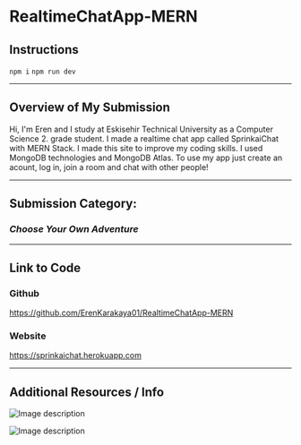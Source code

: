 # RealtimeChatApp-MERN

## Instructions
`npm i`
`npm run dev`

---

## Overview of My Submission

Hi, I'm Eren and I study at Eskisehir Technical University as a Computer Science 2. grade student. I made a realtime chat app called SprinkaiChat with MERN Stack. I made this site to improve my coding skills. I used MongoDB technologies and MongoDB Atlas. To use my app just create an acount, log in, join a room and chat with other people!

---

## Submission Category: 

### _Choose Your Own Adventure_

---

## Link to Code

### Github
https://github.com/ErenKarakaya01/RealtimeChatApp-MERN


### Website
https://sprinkaichat.herokuapp.com

---

## Additional Resources / Info


![Image description](https://dev-to-uploads.s3.amazonaws.com/uploads/articles/pmzjqldg8ocxbh3wpeii.png)


![Image description](https://dev-to-uploads.s3.amazonaws.com/uploads/articles/d391dkaitb8pqo6rmq7t.png)
